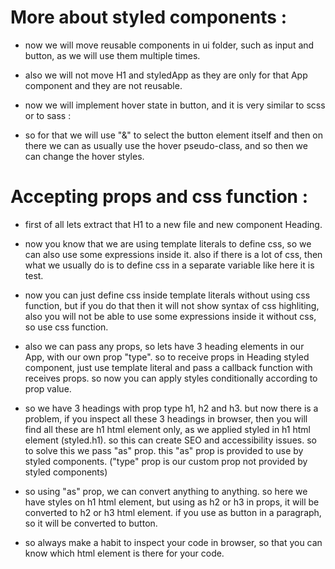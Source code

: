 # More about styled components : 

- now we will move reusable components in ui folder, such as input and button, as we will use them multiple times. 

- also we will not move H1 and styledApp as they are only for that App component and they are not reusable. 

- now we will implement hover state in button, and it is very similar to scss or to sass :

- so for that we will use "&" to select the button element itself and then on there we can as usually use the hover pseudo-class, and so then we can change the hover styles. 


# Accepting props and css function :

- first of all lets extract that H1 to a new file and new component Heading. 

- now you know that we are using template literals to define css, so we can also use some expressions inside it. also if there is a lot of css, then what we usually do is to define css in a separate variable like here it is test. 

- now you can just define css inside template literals without using css function, but if you do that then it will not show syntax of css highliting, also you will not be able to use some expressions inside it without css, so use css function.

- also we can pass any props, so lets have 3 heading elements in our App, with our own prop "type". so to receive props in Heading styled component, just use template literal and pass a callback function with receives props. so now you can apply styles conditionally according to prop value.

- so we have 3 headings with prop type h1, h2 and h3. but now there is a problem, if you inspect all these 3 headings in browser, then you will find all these are h1 html element only, as we applied styled in h1 html element (styled.h1). so this can create SEO and accessibility issues. so to solve this we pass "as" prop. this "as" prop is provided to use by styled components. ("type" prop is our custom prop not provided by styled components)

- so using "as" prop, we can convert anything to anything. so here we have styles on h1 html element, but using as h2 or h3 in props, it will be converted to h2 or h3 html element. if you use as button in a paragraph, so it will be converted to button. 

- so always make a habit to inspect your code in browser, so that you can know which html element is there for your code. 

